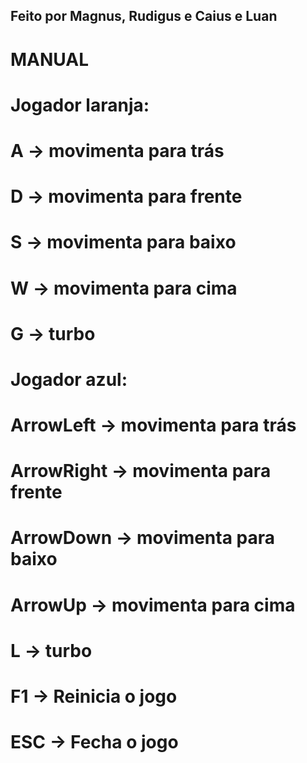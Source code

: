 ## Feito por Magnus, Rudigus e Caius e Luan

# MANUAL #
# Jogador laranja:
# A -> movimenta para trás
# D -> movimenta para frente
# S -> movimenta para baixo
# W -> movimenta para cima
# G -> turbo

# Jogador azul:
# ArrowLeft   -> movimenta para trás
# ArrowRight  -> movimenta para frente
# ArrowDown   -> movimenta para baixo
# ArrowUp     -> movimenta para cima
# L           -> turbo

# F1  -> Reinicia o jogo
# ESC -> Fecha o jogo